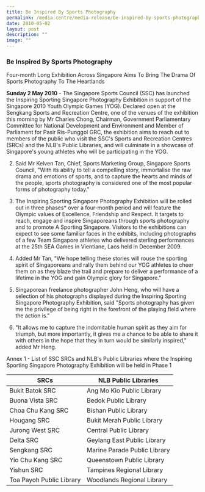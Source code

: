 ```yaml
---
title: Be Inspired By Sports Photography
permalink: /media-centre/media-release/be-inspired-by-sports-photography/
date: 2010-05-02
layout: post
description: ""
image: ""
---
```

### **Be Inspired By Sports Photography**

Four-month Long Exhibition Across Singapore Aims To Bring The Drama Of Sports Photography To The Heartlands

**Sunday 2 May 2010** - The Singapore Sports Council (SSC) has launched the Inspiring Sporting Singapore Photography Exhibition in support of the Singapore 2010 Youth Olympic Games (YOG). Declared open at the Sengkang Sports and Recreation Centre, one of the venues of the exhibition this morning by Mr Charles Chong, Chairman, Government Parliamentary Committee for National Development and Environment and Member of Parliament for Pasir Ris-Punggol GRC, the exhibition aims to reach out to members of the public who visit the SSC's Sports and Recreation Centres (SRCs) and the NLB's Public Libraries, and will culminate in a showcase of Singapore's young athletes who will be participating in the YOG.

2. Said Mr Kelven Tan, Chief, Sports Marketing Group, Singapore Sports Council, "With its ability to tell a compelling story, immortalise the raw drama and emotions of sports, and to capture the hearts and minds of the people, sports photography is considered one of the most popular forms of photography today."

3. The Inspiring Sporting Singapore Photography Exhibition will be rolled out in three phases* over a four-month period and will feature the Olympic values of Excellence, Friendship and Respect. It targets to reach, engage and inspire Singaporeans through sports photography and to promote A Sporting Singapore. Visitors to the exhibitions can expect to see some familiar faces in the exhibits, including photographs of a few Team Singapore athletes who delivered sterling performances at the 25th SEA Games in Vientiane, Laos held in December 2009.

4. Added Mr Tan, "We hope telling these stories will rouse the sporting spirit of Singaporeans and rally them behind our YOG athletes to cheer them on as they blaze the trail and prepare to deliver a performance of a lifetime in the YOG and gain Olympic glory for Singapore."

5. Singaporean freelance photographer John Heng, who will have a selection of his photographs displayed during the Inspiring Sporting Singapore Photography Exhibition, said "Sports photography has given me the privilege of being right in the forefront of the playing field where the action is."

6. "It allows me to capture the indomitable human spirit as they aim for triumph, but more importantly, it gives me a chance to be able to share it with others in the hope that they in turn would be similarly inspired," added Mr Heng.

Annex 1 - List of SSC SRCs and NLB's Public Libraries where the Inspiring Sporting Singapore Photography Exhibition will be held in Phase 1

| SRCs | NLB Public Libraries |
| --- | --- |
| Bukit Batok SRC | Ang Mo Kio Public Library |
| Buona Vista SRC | Bedok Public Library |
| Choa Chu Kang SRC | Bishan Public Library |
| Hougang SRC | Bukit Merah Public Library |
| Jurong West SRC | Central Public Library |
| Delta SRC | Geylang East Public Library |
| Sengkang SRC | Marine Parade Public Library |
| Yio Chu Kang SRC | Queenstown Public Library |
| Yishun SRC | Tampines Regional Library |
| Toa Payoh Public Library | Woodlands Regional Library |